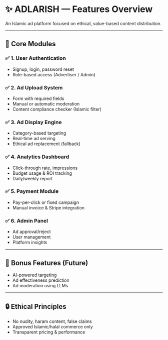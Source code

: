 # ✨ ADLARISH — Features Overview

An Islamic ad platform focused on ethical, value-based content distribution.

---

## 🧩 Core Modules

### ✅ 1. User Authentication
- Signup, login, password reset
- Role-based access (Advertiser / Admin)

### ✅ 2. Ad Upload System
- Form with required fields
- Manual or automatic moderation
- Content compliance checker (Islamic filter)

### ✅ 3. Ad Display Engine
- Category-based targeting
- Real-time ad serving
- Ethical ad replacement (fallback)

### ✅ 4. Analytics Dashboard
- Click-through rate, impressions
- Budget usage & ROI tracking
- Daily/weekly report

### ✅ 5. Payment Module
- Pay-per-click or fixed campaign
- Manual invoice & Stripe integration

### ✅ 6. Admin Panel
- Ad approval/reject
- User management
- Platform insights

---

## 🎯 Bonus Features (Future)
- AI-powered targeting
- Ad effectiveness prediction
- Ad moderation using LLMs

---

## 🔒 Ethical Principles
- No nudity, haram content, false claims
- Approved Islamic/halal commerce only
- Transparent pricing & performance

